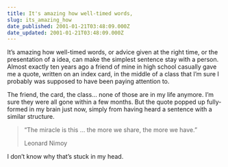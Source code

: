 ```yaml
---
title: It's amazing how well-timed words,
slug: its_amazing_how
date_published: 2001-01-21T03:48:09.000Z
date_updated: 2001-01-21T03:48:09.000Z
---
```


It’s amazing how well-timed words, or advice given at the right time, or the presentation of a idea, can make the simplest sentence stay with a person. Almost exactly ten years ago a friend of mine in high school casually gave me a quote, written on an index card, in the middle of a class that I’m sure I probably was supposed to have been paying attention to.

The friend, the card, the class… none of those are in my life anymore. I’m sure they were all gone within a few months. But the quote popped up fully-formed in my brain just now, simply from having heard a sentence with a similar structure.

> “The miracle is this … the more we share, the more we have.”
> 
> Leonard Nimoy

I don’t know why that’s stuck in my head.
